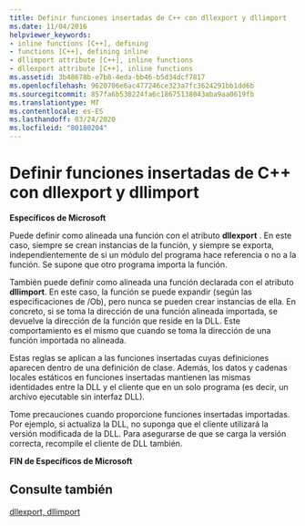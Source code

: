 ```yaml
---
title: Definir funciones insertadas de C++ con dllexport y dllimport
ms.date: 11/04/2016
helpviewer_keywords:
- inline functions [C++], defining
- functions [C++], defining inline
- dllimport attribute [C++], inline functions
- dllexport attribute [C++], inline functions
ms.assetid: 3b48678b-e7b8-4eda-bb46-b5d34dcf7817
ms.openlocfilehash: 9620706e6ac477246ce323a7fc3624291bb1dd6b
ms.sourcegitcommit: 857fa6b530224fa6c18675138043aba9aa0619fb
ms.translationtype: MT
ms.contentlocale: es-ES
ms.lasthandoff: 03/24/2020
ms.locfileid: "80180204"
---
```

# <a name="defining-inline-c-functions-with-dllexport-and-dllimport"></a>Definir funciones insertadas de C++ con dllexport y dllimport

**Específicos de Microsoft**

Puede definir como alineada una función con el atributo **dllexport** . En este caso, siempre se crean instancias de la función, y siempre se exporta, independientemente de si un módulo del programa hace referencia o no a la función. Se supone que otro programa importa la función.

También puede definir como alineada una función declarada con el atributo **dllimport**. En este caso, la función se puede expandir (según las especificaciones de /Ob), pero nunca se pueden crear instancias de ella. En concreto, si se toma la dirección de una función alineada importada, se devuelve la dirección de la función que reside en la DLL. Este comportamiento es el mismo que cuando se toma la dirección de una función importada no alineada.

Estas reglas se aplican a las funciones insertadas cuyas definiciones aparecen dentro de una definición de clase. Además, los datos y cadenas locales estáticos en funciones insertadas mantienen las mismas identidades entre la DLL y el cliente que en un solo programa (es decir, un archivo ejecutable sin interfaz DLL).

Tome precauciones cuando proporcione funciones insertadas importadas. Por ejemplo, si actualiza la DLL, no suponga que el cliente utilizará la versión modificada de la DLL. Para asegurarse de que se carga la versión correcta, recompile el cliente de DLL también.

**FIN de Específicos de Microsoft**

## <a name="see-also"></a>Consulte también

[dllexport, dllimport](../cpp/dllexport-dllimport.md)
